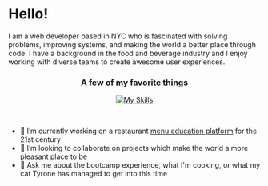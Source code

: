 # Hello!

I am a web developer based in NYC who is fascinated with solving problems, improving systems, and making the world a better place through code. I have a background in the food and beverage industry and I enjoy working with diverse teams to create awesome user experiences. 
<div align="center">

  ### A few of my favorite things
[![My Skills](https://skillicons.dev/icons?i=js,react,sass,python,flask,figma,git)](https://skillicons.dev)

</div>
&nbsp;

- 🌱 I’m currently working on a restaurant [menu education platform](https://github.com/mike-dresser/menu-binder) for the 21st century
- 👯 I’m looking to collaborate on projects which make the world a more pleasant place to be
- 💬 Ask me about the bootcamp experience, what I'm cooking, or what my cat Tyrone has managed to get into this time

